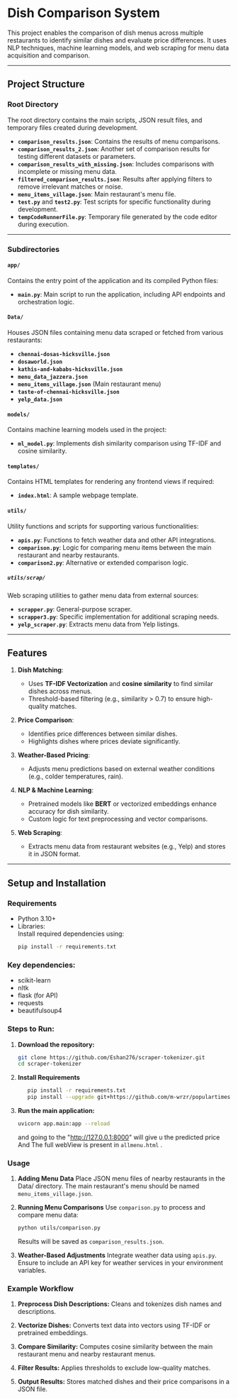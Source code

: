 # **Dish Comparison System**

This project enables the comparison of dish menus across multiple restaurants to identify similar dishes and evaluate price differences. It uses NLP techniques, machine learning models, and web scraping for menu data acquisition and comparison.

---

## **Project Structure**

### **Root Directory**  
The root directory contains the main scripts, JSON result files, and temporary files created during development.  

- **`comparison_results.json`**: Contains the results of menu comparisons.  
- **`comparison_results_2.json`**: Another set of comparison results for testing different datasets or parameters.  
- **`comparison_results_with_missing.json`**: Includes comparisons with incomplete or missing menu data.  
- **`filtered_comparison_results.json`**: Results after applying filters to remove irrelevant matches or noise.  
- **`menu_items_village.json`**: Main restaurant's menu file.  
- **`test.py`** and **`test2.py`**: Test scripts for specific functionality during development.  
- **`tempCodeRunnerFile.py`**: Temporary file generated by the code editor during execution.

---

### **Subdirectories**

#### **`app/`**
Contains the entry point of the application and its compiled Python files:
- **`main.py`**: Main script to run the application, including API endpoints and orchestration logic.

#### **`Data/`**
Houses JSON files containing menu data scraped or fetched from various restaurants:
- **`chennai-dosas-hicksville.json`**
- **`dosaworld.json`**
- **`kathis-and-kababs-hicksville.json`**
- **`menu_data_jazzera.json`**
- **`menu_items_village.json`** (Main restaurant menu)
- **`taste-of-chennai-hicksville.json`**
- **`yelp_data.json`**

#### **`models/`**
Contains machine learning models used in the project:
- **`ml_model.py`**: Implements dish similarity comparison using TF-IDF and cosine similarity.

#### **`templates/`**
Contains HTML templates for rendering any frontend views if required:
- **`index.html`**: A sample webpage template.

#### **`utils/`**
Utility functions and scripts for supporting various functionalities:
- **`apis.py`**: Functions to fetch weather data and other API integrations.
- **`comparison.py`**: Logic for comparing menu items between the main restaurant and nearby restaurants.
- **`comparison2.py`**: Alternative or extended comparison logic.

##### **`utils/scrap/`**
Web scraping utilities to gather menu data from external sources:
- **`scrapper.py`**: General-purpose scraper.
- **`scrapper3.py`**: Specific implementation for additional scraping needs.
- **`yelp_scraper.py`**: Extracts menu data from Yelp listings.

---

## **Features**

1. **Dish Matching**:
   - Uses **TF-IDF Vectorization** and **cosine similarity** to find similar dishes across menus.  
   - Threshold-based filtering (e.g., similarity > 0.7) to ensure high-quality matches.

2. **Price Comparison**:
   - Identifies price differences between similar dishes.
   - Highlights dishes where prices deviate significantly.

3. **Weather-Based Pricing**:
   - Adjusts menu predictions based on external weather conditions (e.g., colder temperatures, rain).

4. **NLP & Machine Learning**:
   - Pretrained models like **BERT** or vectorized embeddings enhance accuracy for dish similarity.
   - Custom logic for text preprocessing and vector comparisons.

5. **Web Scraping**:
   - Extracts menu data from restaurant websites (e.g., Yelp) and stores it in JSON format.

---

## **Setup and Installation**

### **Requirements**
- Python 3.10+
- Libraries:  
  Install required dependencies using:
  ```bash
  pip install -r requirements.txt
    ```
### Key dependencies:

- scikit-learn
- nltk
- flask (for API)
- requests
- beautifulsoup4

### Steps to Run:

1. **Download the repository:**
    ```bash
    git clone https://github.com/Eshan276/scraper-tokenizer.git
    cd scraper-tokenizer
    ```
2. **Install Requirements**
   ```bash
      pip install -r requirements.txt
      pip install --upgrade git+https://github.com/m-wrzr/populartimes
   ```

2. **Run the main application:**
    ```bash
    uvicorn app.main:app --reload 
    ```
    and going to the "http://127.0.0.1:8000"  will give u the predicted price 
    And The full webView is present in `allmenu.html` .

### Usage

1. **Adding Menu Data**
   Place JSON menu files of nearby restaurants in the Data/ directory. The main restaurant's menu should be named `menu_items_village.json`.

2. **Running Menu Comparisons**
   Use `comparison.py` to process and compare menu data:
    ```bash
    python utils/comparison.py
    ```
   Results will be saved as `comparison_results.json`.

3. **Weather-Based Adjustments**
   Integrate weather data using `apis.py`. Ensure to include an API key for weather services in your environment variables.

### Example Workflow

1. **Preprocess Dish Descriptions:**
   Cleans and tokenizes dish names and descriptions.

2. **Vectorize Dishes:**
   Converts text data into vectors using TF-IDF or pretrained embeddings.

3. **Compare Similarity:**
   Computes cosine similarity between the main restaurant menu and nearby restaurant menus.

4. **Filter Results:**
   Applies thresholds to exclude low-quality matches.

5. **Output Results:**
   Stores matched dishes and their price comparisons in a JSON file.

